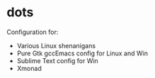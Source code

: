 # dots

Configuration for:
- Various Linux shenanigans
- Pure Gtk gccEmacs config for Linux and Win
- Sublime Text config for Win
- Xmonad